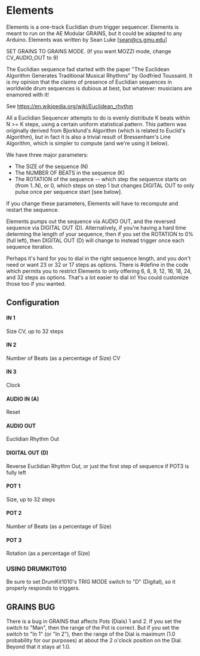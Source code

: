 # Elements

Elements is a one-track Euclidian drum trigger sequencer.  Elements is meant to run on the AE Modular GRAINS, but it could be adapted to any Arduino. Elements was written by Sean Luke [sean@cs.gmu.edu]

SET GRAINS TO GRAINS MODE.  (If you want MOZZI mode, change CV_AUDIO_OUT to 9)

The Euclidian sequence fad started with the paper "The Euclidean Algorithm Generates Traditional Musical Rhythms" by Godfried Toussaint. It is my opinion that the claims of presence of Euclidian sequences in worldwide drum sequences is dubious at best, but whatever: musicians are enamored with it!

See https://en.wikipedia.org/wiki/Euclidean_rhythm

All a Euclidian Sequencer attempts to do is evenly distribute K beats within N >= K steps, using a certain uniform statistical pattern.  This pattern was originally derived from Bjorklund's Algorithm (which is related to Euclid's Algorithm), but in fact it is also a trivial result of Bressenham's Line Algorithm, which is simpler to compute (and we're using it below).

We have three major parameters:

- The SIZE of the sequence (N)
- The NUMBER OF BEATS in the sequence (K)
- The ROTATION of the sequence -- which step the sequence starts on (from 1..N), or 0, which steps on step 1 but changes DIGITAL OUT to only pulse once per sequence start [see below].

If you change these parameters, Elements will have to recompute and restart the sequence.  

Elements pumps out the sequence via AUDIO OUT, and the reversed sequence via DIGITAL OUT (D). Alternatively, if you're having a hard time determing the length of your sequence, then if you set the ROTATION to 0% (full left), then DIGITAL OUT (D) will change to instead trigger once each sequence iteration.

Perhaps it's hard for you to dial in the right sequence length, and you don't need or want 23 or 32 or 17 steps as options.  There is #define in the code which permits you to restrict Elements to only offering 6, 8, 9, 12, 16, 18, 24, and 32 steps as options.  That's a lot easier to dial in!  You could customize those too if you wanted.


##  Configuration

#### IN 1
Size CV, up to 32 steps
#### IN 2
Number of Beats (as a percentage of Size) CV
#### IN 3
Clock
#### AUDIO IN (A)
Reset
#### AUDIO OUT
Euclidian Rhythm Out
#### DIGITAL OUT (D) 
Reverse Euclidian Rhythm Out, or just the first step of sequence if POT3 is fully left
#### POT 1
Size, up to 32 steps
#### POT 2
Number of Beats (as a percentage of Size)
#### POT 3
Rotation (as a percentage of Size)


### USING DRUMKIT010
Be sure to set DrumKit1010's TRIG MODE switch to "D" (Digital), so it properly responds to triggers.

## GRAINS BUG

There is a bug in GRAINS that affects Pots (Dials) 1 and 2.  If you set the switch to "Man", then the range of the Pot is correct.  But if you set the switch to "In 1" (or "In 2"), then the range of the Dial is maximum (1.0 probability for our purposes) at about the 2 o'clock position on the Dial.  Beyond that it stays at 1.0.


